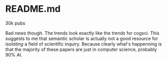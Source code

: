 # README.md

30k pubs

Bad news though. The trends look exactly like the trends for cogsci. This suggests to me that semantic scholar is actually not a good resource for _isolating_ a field of scientific inquiry. Because clearly what's happenning is that the majority of these papers are just in computer science, probably 90% AI.
